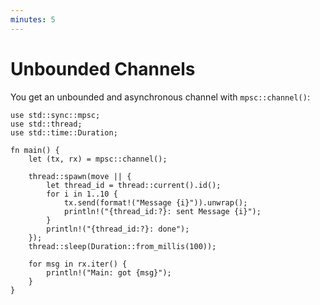 ```yaml
---
minutes: 5
---
```

# Unbounded Channels

You get an unbounded and asynchronous channel with `mpsc::channel()`:

```rust,editable
use std::sync::mpsc;
use std::thread;
use std::time::Duration;

fn main() {
    let (tx, rx) = mpsc::channel();

    thread::spawn(move || {
        let thread_id = thread::current().id();
        for i in 1..10 {
            tx.send(format!("Message {i}")).unwrap();
            println!("{thread_id:?}: sent Message {i}");
        }
        println!("{thread_id:?}: done");
    });
    thread::sleep(Duration::from_millis(100));

    for msg in rx.iter() {
        println!("Main: got {msg}");
    }
}
```
